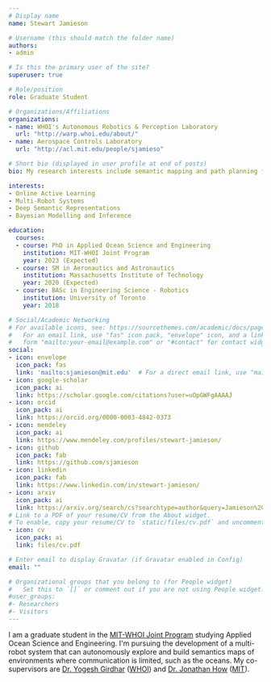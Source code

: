 ```yaml
---
# Display name
name: Stewart Jamieson

# Username (this should match the folder name)
authors:
- admin

# Is this the primary user of the site?
superuser: true

# Role/position
role: Graduate Student

# Organizations/Affiliations
organizations:
- name: WHOI's Autonomous Robotics & Perception Laboratory
  url: "http://warp.whoi.edu/about/"
- name: Aerospace Controls Laboratory
  url: "http://acl.mit.edu/people/sjamieso"

# Short bio (displayed in user profile at end of posts)
bio: My research interests include semantic mapping and path planning for multi-agent underwater robotic systems.

interests:
- Online Active Learning
- Multi-Robot Systems
- Deep Semantic Representations
- Bayesian Modelling and Inference

education:
  courses:
  - course: PhD in Applied Ocean Science and Engineering
    institution: MIT-WHOI Joint Program
    year: 2023 (Expected)
  - course: SM in Aeronautics and Astronautics
    institution: Massachusetts Institute of Technology
    year: 2020 (Expected)
  - course: BASc in Engineering Science - Robotics
    institution: University of Toronto
    year: 2018

# Social/Academic Networking
# For available icons, see: https://sourcethemes.com/academic/docs/page-builder/#icons
#   For an email link, use "fas" icon pack, "envelope" icon, and a link in the
#   form "mailto:your-email@example.com" or "#contact" for contact widget.
social:
- icon: envelope
  icon_pack: fas
  link: 'mailto:sjamieson@mit.edu'  # For a direct email link, use "mailto:test@example.org".
- icon: google-scholar
  icon_pack: ai
  link: https://scholar.google.com/citations?user=uOpGWFgAAAAJ
- icon: orcid
  icon_pack: ai
  link: https://orcid.org/0000-0003-4842-0373
- icon: mendeley
  icon_pack: ai
  link: https://www.mendeley.com/profiles/stewart-jamieson/
- icon: github
  icon_pack: fab
  link: https://github.com/sjamieson
- icon: linkedin
  icon_pack: fab
  link: https://www.linkedin.com/in/stewart-jamieson/
- icon: arxiv
  icon_pack: ai
  link: https://arxiv.org/search/cs?searchtype=author&query=Jamieson%2C+S
# Link to a PDF of your resume/CV from the About widget.
# To enable, copy your resume/CV to `static/files/cv.pdf` and uncomment the lines below.  
- icon: cv
  icon_pack: ai
  link: files/cv.pdf

# Enter email to display Gravatar (if Gravatar enabled in Config)
email: ""

# Organizational groups that you belong to (for People widget)
#   Set this to `[]` or comment out if you are not using People widget.  
#user_groups:
#- Researchers
#- Visitors
---
```


I am a graduate student in the [MIT-WHOI Joint Program](http://mit.whoi.edu/) studying Applied Ocean Science and Engineering. I'm pursuing the development of a multi-robot system that can autonomously explore and build semantics maps of environments where communication is limited, such as the oceans. My co-supervisors are [Dr. Yogesh Girdhar](https://www.whoi.edu/profile/ygirdhar) ([WHOI](https://www.whoi.edu)) and [Dr. Jonathan How](http://www.mit.edu/people/jhow/) ([MIT](https://www.mit.edu)).
